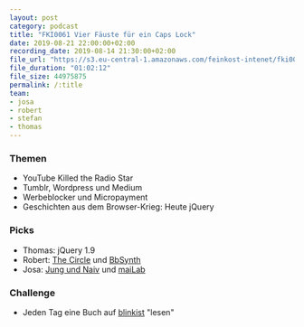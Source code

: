 ```yaml
---
layout: post
category: podcast
title: "FKI0061 Vier Fäuste für ein Caps Lock"
date: 2019-08-21 22:00:00+02:00
recording_date: 2019-08-14 21:30:00+02:00
file_url: "https://s3.eu-central-1.amazonaws.com/feinkost-intenet/fki0061.mp3"
file_duration: "01:02:12"
file_size: 44975875
permalink: /:title
team:
- josa
- robert
- stefan
- thomas
---
```


### Themen

- YouTube Killed the Radio Star
- Tumblr, Wordpress und Medium
- Werbeblocker und Micropayment
- Geschichten aus dem Browser-Krieg: Heute jQuery

### Picks

- Thomas: jQuery 1.9
- Robert: [The Circle](https://de.wikipedia.org/wiki/Der_Circle) und [BbSynth](https://ebsynth.com/)
- Josa: [Jung und Naiv](http://www.jungundnaiv.de) und [maiLab](https://www.youtube.com/channel/UCyHDQ5C6z1NDmJ4g6SerW8g)

### Challenge

- Jeden Tag eine Buch auf [blinkist](https://www.blinkist.com/en/) "lesen"


